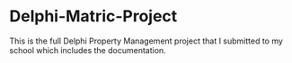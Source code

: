 # Delphi-Matric-Project
This is the full Delphi Property Management project that I submitted to my school which includes the documentation.
